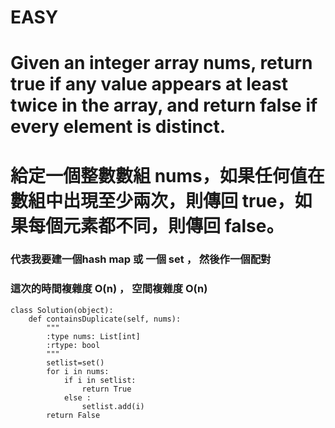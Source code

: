 # EASY

# Given an integer array nums, return true if any value appears at least twice in the array, and return false if every element is distinct.
# 給定一個整數數組 nums，如果任何值在數組中出現至少兩次，則傳回 true，如果每個元素都不同，則傳回 false。

### 代表我要建一個hash map 或 一個 set ， 然後作一個配對


### 這次的時間複雜度 O(n) ， 空間複雜度 O(n)

```
class Solution(object):
    def containsDuplicate(self, nums):
        """
        :type nums: List[int]
        :rtype: bool
        """
        setlist=set()
        for i in nums:
            if i in setlist:
                return True
            else :
                setlist.add(i)
        return False
```
